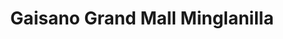 ---
title: "Gaisano Grand Mall Minglanilla"
url: /minglanilla/gaisano-grand-mall-minglanilla/
shop: mall
---